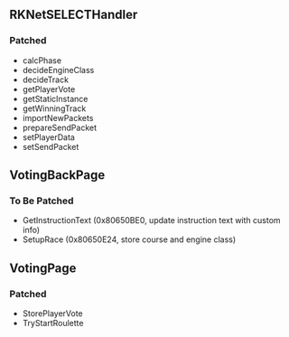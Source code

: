 ## RKNetSELECTHandler
### Patched
- calcPhase
- decideEngineClass
- decideTrack
- getPlayerVote
- getStaticInstance
- getWinningTrack
- importNewPackets
- prepareSendPacket
- setPlayerData
- setSendPacket

## VotingBackPage
### To Be Patched
- GetInstructionText (0x80650BE0, update instruction text with custom info)
- SetupRace (0x80650E24, store course and engine class)

## VotingPage
### Patched
- StorePlayerVote
- TryStartRoulette
